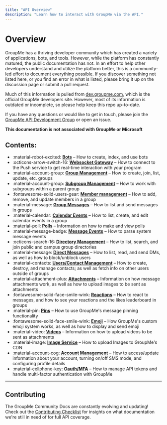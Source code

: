 ```yaml
---
title: "API Overview"
description: "Learn how to interact with GroupMe via the API."
---
```


# Overview

GroupMe has a thriving developer community which has created a variety of applications, bots, and tools. However, while the platform has constantly matured, the public documentation has not. In an effort to help other developers understand and utilize the platform better, this is a community-led effort to document everything possible. If you discover something not listed here, or you find an error in what is listed, please bring it up on the discussion page or submit a pull request.

Much of this information is pulled from [dev.groupme.com](https://dev.groupme.com/), which is the official GroupMe developers site. However, most of its information is outdated or incomplete, so please help keep this repo up-to-date.

If you have any questions or would like to get in touch, please join the [GroupMe API Development Group](https://groupme.com/join_group/27317261/ibNNhx) or open an issue.

**This documentation is not associated with GroupMe or Microsoft**

## Contents:

<div class="grid cards" markdown>

- :material-robot-excited: __[Bots]__ – How to create, index, and use bots
- :octicons-arrow-switch-16: __[Websocket Gateway]__ – How to connect to the Push service to get real-time interaction with your program
- :material-account-group: __[Group Management]__ – How to create, join, list, update, etc. groups
- :material-account-group: __[Subgroup Management]__ – How to work with subgroups within a parent group
- :fontawesome-solid-users-gear: __[Member management]__ – How to add, remove, and update members in a group
- :material-message: __[Group Messages]__ – How to list and send messages in groups
- :material-calendar: __[Calendar Events]__ – How to list, create, and edit calendar events in a group
- :material-poll: __[Polls]__ – Information on how to make and view polls
- :material-message-badge: __[Message Events]__ – How to parse system message events
- :octicons-search-16: __[Directory Management]__ – How to list, search, and join public and campus group directories
- :material-message: __[Direct Messages]__ – How to list, read, and send DMs, as well as how to block/unblock users
- :material-contacts: __[Users/Contact Management]__ – How to create, destroy, and manage contacts; as well as fetch info on other users outside of groups
- :material-attachment-plus: __[Attachments]__ – Information on how message attachments work, as well as how to upload images to be sent as attachments
- :fontawesome-solid-face-smile-wink: __[Reactions]__ – How to react to messages, and how to see your reactions and the likes leaderboard in groups
- :material-pin: __[Pins]__ – How to use GroupMe's message pinning functionality
- :fontawesome-solid-face-smile-wink: __[Emoji]__ – How GroupMe's custom emoji system works, as well as how to display and send emoji
- :material-video: __[Videos]__ – Information on how to upload videos to be sent as attachments
- :material-image: __[Image Service]__ – How to upload Images to GroupMe's CDN
- :material-account-cog: __[Account Management]__ – How to access/update information about your account, turning on/off SMS mode, and configuring profile details
- :material-cellphone-key: __[Oauth/MFA]__ – How to manage API tokens and handle multi-factor authentication with GroupMe


</div>

  [Group Management]: groups.md
  [Subgroup Management]: subtopics.md
  [Member management]: members.md
  [Group Messages]: messages.md
  [Direct Messages]: dms.md
  [Reactions]: likes.md
  [Calendar Events]: calendar.md
  [Directory Management]: directories.md
  [Users/Contact Management]: users.md
  [Bots]: bots.md
  [Account Management]: self.md
  [Attachments]: attachments.md
  [Videos]: video.md
  [Polls]: polls.md
  [Websocket Gateway]: push.md
  [Emoji]: emoji.md
  [Pins]: pins.md
  [Oauth/MFA]: oauth.md
  [Image Service]: images.md
  [Message Events]: events.md

***

## Contributing

The GroupMe Community Docs are constantly evolving and updating! Check out the [Contributing Checklist](https://github.com/groupme-js/GroupMeCommunityDocs/issues/32) for insights on what documentation we're still in need of for full API coverage. 
